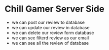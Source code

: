 # Chill Gamer Server Side

- we can post our review to database
- we can update our review in database
- we can delete our review form database
- we can see filterd review as our email 
- we can see all the review of database
